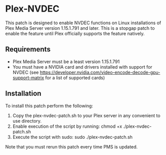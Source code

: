 # Plex-NVDEC

This patch is designed to enable NVDEC functions on Linux installations of Plex Media Server version 1.15.1.791 and later. This is a stopgap patch to enable the feature until Plex officially supports the feature natively.

## Requirements

- Plex Media Server must be a least version 1.15.1.791
- You must have a NVIDIA card and drivers installed with support for NVDEC (see https://developer.nvidia.com/video-encode-decode-gpu-support-matrix for a list of supported cards)

## Installation

To install this patch perform the following:
1. Copy the plex-nvdec-patch.sh to your Plex server in any convenient to use directory.
1. Enable execution of the script by running: chmod +x ./plex-nvdec-patch.sh
1. Execute the script with sudo: sudo ./plex-nvdec-patch.sh

Note that you must rerun this patch every time PMS is updated.

